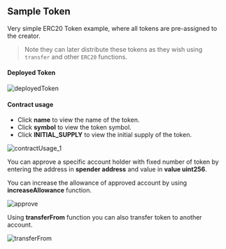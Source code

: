 ## **Sample Token**

Very simple ERC20 Token example, where all tokens are pre-assigned to the creator.
> Note they can later distribute these tokens as they wish using `transfer` and other `ERC20` functions.




#### **Deployed Token**

![deployedToken](https://user-images.githubusercontent.com/9979182/55703358-065c0980-59f7-11e9-9256-d859ec6ec586.png)


#### **Contract usage**

* Click **name** to view the name of the token.
* Click **symbol** to view the token symbol.
* Click **INITIAL_SUPPLY** to view the initial supply of the token.

![contractUsage_1](https://user-images.githubusercontent.com/9979182/55703752-19230e00-59f8-11e9-8559-f6e81e9a1434.png)

You can approve a specific account holder with fixed number of token by entering the address in **spender address** and value in **value uint256**.

You can increase the allowance of approved account by using **increaseAllowance** function.

![approve](https://user-images.githubusercontent.com/9979182/55704767-a1a2ae00-59fa-11e9-978e-0382274e819a.png)

Using **transferFrom** function you can also transfer token to another account.

![transferFrom](https://user-images.githubusercontent.com/9979182/55726639-e8f66200-5a2d-11e9-85ea-a5dbdf0480af.png)
